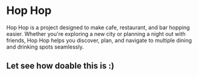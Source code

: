 

# Hop Hop

Hop Hop is a project designed to make cafe, restaurant, and bar hopping easier. Whether you're exploring a new city or planning a night out with friends, Hop Hop helps you discover, plan, and navigate to multiple dining and drinking spots seamlessly.

## Let see how doable this is :)